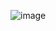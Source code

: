 ![image](https://github.com/ilayc11/Personal-Projects/assets/77060249/23310c80-8fab-49aa-b798-cbc62206f3da)
